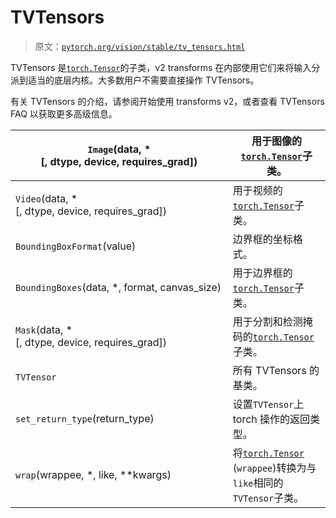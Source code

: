 # TVTensors

> 原文：[`pytorch.org/vision/stable/tv_tensors.html`](https://pytorch.org/vision/stable/tv_tensors.html)

TVTensors 是[`torch.Tensor`](https://pytorch.org/docs/stable/tensors.html#torch.Tensor "(在 PyTorch v2.2 中)")的子类，v2 transforms 在内部使用它们来将输入分派到适当的底层内核。大多数用户不需要直接操作 TVTensors。

有关 TVTensors 的介绍，请参阅开始使用 transforms v2，或者查看 TVTensors FAQ 以获取更多高级信息。

| `Image`(data, *[, dtype, device, requires_grad]) | 用于图像的[`torch.Tensor`](https://pytorch.org/docs/stable/tensors.html#torch.Tensor "(在 PyTorch v2.2 中)")子类。 |
| --- | --- |
| `Video`(data, *[, dtype, device, requires_grad]) | 用于视频的[`torch.Tensor`](https://pytorch.org/docs/stable/tensors.html#torch.Tensor "(在 PyTorch v2.2 中)")子类。 |
| `BoundingBoxFormat`(value) | 边界框的坐标格式。 |
| `BoundingBoxes`(data, *, format, canvas_size) | 用于边界框的[`torch.Tensor`](https://pytorch.org/docs/stable/tensors.html#torch.Tensor "(在 PyTorch v2.2 中)")子类。 |
| `Mask`(data, *[, dtype, device, requires_grad]) | 用于分割和检测掩码的[`torch.Tensor`](https://pytorch.org/docs/stable/tensors.html#torch.Tensor "(在 PyTorch v2.2 中)")子类。 |
| `TVTensor` | 所有 TVTensors 的基类。 |
| `set_return_type`(return_type) | 设置`TVTensor`上 torch 操作的返回类型。 |
| `wrap`(wrappee, *, like, **kwargs) | 将[`torch.Tensor`](https://pytorch.org/docs/stable/tensors.html#torch.Tensor "(在 PyTorch v2.2 中)") (`wrappee`)转换为与`like`相同的`TVTensor`子类。 |
